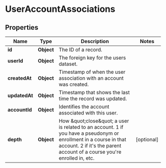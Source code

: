 

# UserAccountAssociations


## Properties

| Name | Type | Description | Notes |
|------------ | ------------- | ------------- | -------------|
|**id** | **Object** | The ID of a record. |  |
|**userId** | **Object** | The foreign key for the users dataset. |  |
|**createdAt** | **Object** | Timestamp of when the user association with an account was created. |  |
|**updatedAt** | **Object** | Timestamp that shows the last time the record was updated. |  |
|**accountId** | **Object** | Identifies the account associated with this user. |  |
|**depth** | **Object** | How \&quot;close\&quot; a user is related to an account. 1 if you have a pseudonym or enrollment in a course in that account. 2 if it&#39;s the parent account of a course you&#39;re enrolled in, etc. |  [optional] |




